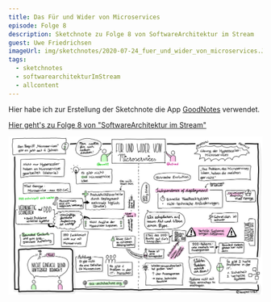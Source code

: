 ```yaml
---
title: Das Für und Wider von Microservices
episode: Folge 8
description: Sketchnote zu Folge 8 von SoftwareArchitektur im Stream
guest: Uwe Friedrichsen
imageUrl: img/sketchnotes/2020-07-24_fuer_und_wider_von_microservices.JPG
tags:
  - sketchnotes
  - softwarearchitekturImStream
  - allcontent
---
```


Hier habe ich zur Erstellung der Sketchnote die App [GoodNotes](https://www.goodnotes.com/) verwendet.

[Hier geht's zu Folge 8 von "SoftwareArchitektur im Stream"](https://software-architektur.tv/folge8.html)

![Sketchnote zu Folge 8](/img/sketchnotes/2020-07-24_fuer_und_wider_von_microservices.JPG)

